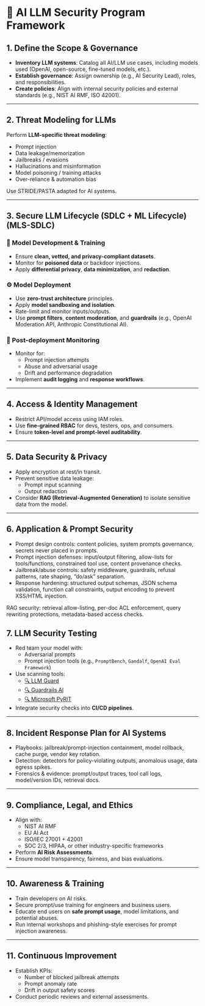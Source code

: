 # 🔐 AI LLM Security Program Framework

## 1. Define the Scope & Governance
- **Inventory LLM systems**: Catalog all AI/LLM use cases, including models used (OpenAI, open-source, fine-tuned models, etc.).
- **Establish governance**: Assign ownership (e.g., AI Security Lead), roles, and responsibilities.
- **Create policies**: Align with internal security policies and external standards (e.g., NIST AI RMF, ISO 42001).

---

## 2. Threat Modeling for LLMs
Perform **LLM-specific threat modeling**:
- Prompt injection
- Data leakage/memorization
- Jailbreaks / evasions
- Hallucinations and misinformation
- Model poisoning / training attacks
- Over-reliance & automation bias

Use STRIDE/PASTA adapted for AI systems.

---

## 3. Secure LLM Lifecycle (SDLC + ML Lifecycle) (MLS-SDLC)

### 🧪 Model Development & Training
- Ensure **clean, vetted, and privacy-compliant datasets**.
- Monitor for **poisoned data** or backdoor injections.
- Apply **differential privacy**, **data minimization**, and **redaction**.

### ⚙️ Model Deployment
- Use **zero-trust architecture** principles.
- Apply **model sandboxing and isolation**.
- Rate-limit and monitor inputs/outputs.
- Use **prompt filters**, **content moderation**, and **guardrails** (e.g., OpenAI Moderation API, Anthropic Constitutional AI).

### 🔁 Post-deployment Monitoring
- Monitor for:
  - Prompt injection attempts
  - Abuse and adversarial usage
  - Drift and performance degradation
- Implement **audit logging** and **response workflows**.

---

## 4. Access & Identity Management
- Restrict API/model access using IAM roles.
- Use **fine-grained RBAC** for devs, testers, ops, and consumers.
- Ensure **token-level and prompt-level auditability**.

---

## 5. Data Security & Privacy
- Apply encryption at rest/in transit.
- Prevent sensitive data leakage:
  - Prompt input scanning
  - Output redaction
- Consider **RAG (Retrieval-Augmented Generation)** to isolate sensitive data from the model.

---

## 6. Application & Prompt Security

 - Prompt design controls: content policies, system prompts governance, secrets never placed in prompts.
 - Prompt injection defenses: input/output filtering, allow-lists for tools/functions, constrained tool use, content       provenance checks.
  - Jailbreak/abuse controls: safety middleware, guardrails, refusal patterns, rate shaping, “do/ask” separation.
  - Response hardening: structured output schemas, JSON schema validation, function call constraints, output encoding to prevent XSS/HTML injection.

RAG security: retrieval allow-listing, per-doc ACL enforcement, query rewriting protections, metadata-based access checks.

## 7. LLM Security Testing
- Red team your model with:
  - Adversarial prompts
  - Prompt injection tools (e.g., `PromptBench`, `Gandalf`, `OpenAI Eval Framework`)
- Use scanning tools:
  - [🔍 LLM Guard](https://github.com/prompt-security/llm-guard)
  - [🔍 Guardrails AI](https://github.com/ShreyaR/guardrails)
  - [🔍 Microsoft PyRIT](https://github.com/Azure/pyrit)
- Integrate security checks into **CI/CD pipelines**.

---

## 8. Incident Response Plan for AI Systems
 - Playbooks: jailbreak/prompt-injection containment, model rollback, cache purge, vendor key rotation.
 - Detection: detectors for policy-violating outputs, anomalous usage, data egress spikes.
 - Forensics & evidence: prompt/output traces, tool call logs, model/version IDs, retrieval docs.

---

## 9. Compliance, Legal, and Ethics
- Align with:
  - NIST AI RMF
  - EU AI Act
  - ISO/IEC 27001 + 42001
  - SOC 2/3, HIPAA, or other industry-specific frameworks
- Perform **AI Risk Assessments**.
- Ensure model transparency, fairness, and bias evaluations.

---

## 10. Awareness & Training
- Train developers on AI risks.
 - Secure prompt/use training for engineers and business users.
- Educate end users on **safe prompt usage**, model limitations, and potential abuses.
- Run internal workshops and phishing-style exercises for prompt injection awareness.

---

## 11. Continuous Improvement
- Establish KPIs:
  - Number of blocked jailbreak attempts
  - Prompt anomaly rate
  - Drift in output safety scores
- Conduct periodic reviews and external assessments.


